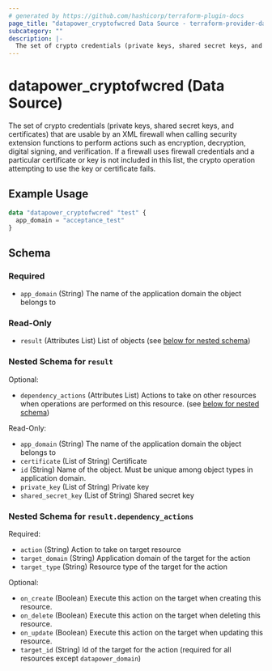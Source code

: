 ```yaml
---
# generated by https://github.com/hashicorp/terraform-plugin-docs
page_title: "datapower_cryptofwcred Data Source - terraform-provider-datapower"
subcategory: ""
description: |-
  The set of crypto credentials (private keys, shared secret keys, and certificates) that are usable by an XML firewall when calling security extension functions to perform actions such as encryption, decryption, digital signing, and verification. If a firewall uses firewall credentials and a particular certificate or key is not included in this list, the crypto operation attempting to use the key or certificate fails.
---
```


# datapower_cryptofwcred (Data Source)

The set of crypto credentials (private keys, shared secret keys, and certificates) that are usable by an XML firewall when calling security extension functions to perform actions such as encryption, decryption, digital signing, and verification. If a firewall uses firewall credentials and a particular certificate or key is not included in this list, the crypto operation attempting to use the key or certificate fails.

## Example Usage

```terraform
data "datapower_cryptofwcred" "test" {
  app_domain = "acceptance_test"
}
```

<!-- schema generated by tfplugindocs -->
## Schema

### Required

- `app_domain` (String) The name of the application domain the object belongs to

### Read-Only

- `result` (Attributes List) List of objects (see [below for nested schema](#nestedatt--result))

<a id="nestedatt--result"></a>
### Nested Schema for `result`

Optional:

- `dependency_actions` (Attributes List) Actions to take on other resources when operations are performed on this resource. (see [below for nested schema](#nestedatt--result--dependency_actions))

Read-Only:

- `app_domain` (String) The name of the application domain the object belongs to
- `certificate` (List of String) Certificate
- `id` (String) Name of the object. Must be unique among object types in application domain.
- `private_key` (List of String) Private key
- `shared_secret_key` (List of String) Shared secret key

<a id="nestedatt--result--dependency_actions"></a>
### Nested Schema for `result.dependency_actions`

Required:

- `action` (String) Action to take on target resource
- `target_domain` (String) Application domain of the target for the action
- `target_type` (String) Resource type of the target for the action

Optional:

- `on_create` (Boolean) Execute this action on the target when creating this resource.
- `on_delete` (Boolean) Execute this action on the target when deleting this resource.
- `on_update` (Boolean) Execute this action on the target when updating this resource.
- `target_id` (String) Id of the target for the action (required for all resources except `datapower_domain`)
